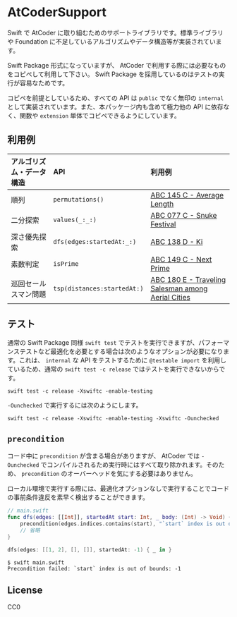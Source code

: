 # AtCoderSupport

Swift で AtCoder に取り組むためのサポートライブラリです。標準ライブラリや Foundation に不足しているアルゴリズムやデータ構造等が実装されています。

Swift Package 形式になっていますが、 AtCoder で利用する際には必要なものをコピペして利用して下さい。 Swift Package を採用しているのはテストの実行が容易なためです。

コピペを前提としているため、すべての API は `public` でなく無印の `internal` として実装されています。また、本パッケージ内も含めて極力他の API に依存なく、関数や `extension` 単体でコピペできるようにしています。

## 利用例

| アルゴリズム・データ構造 | API | 利用例 |
|:--|:--|:--|
| 順列 | `permutations()` | [ABC 145 C - Average Length](https://atcoder.jp/contests/abc145/submissions/17547859) |
| 二分探索 | `values(_:_:)` | [ABC 077 C - Snuke Festival](https://atcoder.jp/contests/abc077/submissions/17547635) |
| 深さ優先探索 | `dfs(edges:startedAt:_:)` | [ABC 138 D - Ki](https://atcoder.jp/contests/abc138/submissions/17546144) |
| 素数判定 | `isPrime` | [ABC 149 C - Next Prime](https://atcoder.jp/contests/abc149/submissions/17548101) |
| 巡回セールスマン問題 | `tsp(distances:startedAt:)` | [ABC 180 E - Traveling Salesman among Aerial Cities](https://atcoder.jp/contests/abc180/submissions/17561600) |

## テスト

通常の Swift Package 同様 `swift test` でテストを実行できますが、パフォーマンステストなど最適化を必要とする場合は次のようなオプションが必要になります。これは、 `internal` な API をテストするために `@testable import` を利用しているため、通常の `swift test -c release` ではテストを実行できないからです。

```
swift test -c release -Xswiftc -enable-testing
```

`-Ounchecked` で実行するには次のようにします。

```
swift test -c release -Xswiftc -enable-testing -Xswiftc -Ounchecked
```

## `precondition`

コード中に `precondition` が含まる場合がありますが、 AtCoder では `-Ounchecked` でコンパイルされるため実行時にはすべて取り除かれます。そのため、 `precondition` のオーバーヘッドを気にする必要はありません。

ローカル環境で実行する際には、最適化オプションなしで実行することでコードの事前条件違反を素早く検出することができます。

```swift
// main.swift
func dfs(edges: [[Int]], startedAt start: Int, _ body: (Int) -> Void) {
    precondition(edges.indices.contains(start), "`start` index is out of bounds: \(start)")
    // 省略
}

dfs(edges: [[1, 2], [], []], startedAt: -1) { _ in }
```

```
$ swift main.swift 
Precondition failed: `start` index is out of bounds: -1
```

## License

CC0
